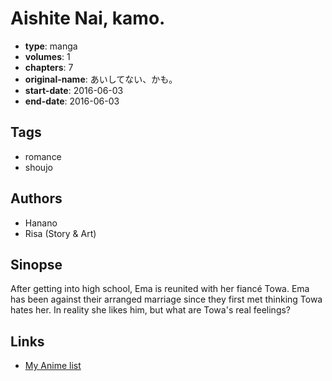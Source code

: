 # Aishite Nai, kamo.

-   **type**: manga
-   **volumes**: 1
-   **chapters**: 7
-   **original-name**: あいしてない、かも。
-   **start-date**: 2016-06-03
-   **end-date**: 2016-06-03

## Tags

-   romance
-   shoujo

## Authors

-   Hanano
-   Risa (Story & Art)

## Sinopse

After getting into high school, Ema is reunited with her fiancé Towa. Ema has been against their arranged marriage since they first met thinking Towa hates her. In reality she likes him, but what are Towa's real feelings?

## Links

-   [My Anime list](https://myanimelist.net/manga/99536/Aishite_Nai_kamo)
